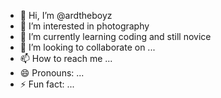 - 👋 Hi, I’m @ardtheboyz
- 👀 I’m interested in photography
- 🌱 I’m currently learning coding and still novice
- 💞️ I’m looking to collaborate on ...
- 📫 How to reach me ...
- 😄 Pronouns: ...
- ⚡ Fun fact: ...

<!---
ardtheboyz/ardtheboyz is a ✨ special ✨ repository because its `README.md` (this file) appears on your GitHub profile.
You can click the Preview link to take a look at your changes.
--->
